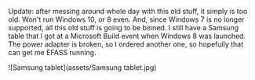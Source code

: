 
Update: after messing around whole day with this old stuff, it simply is too old. Won't run Windows 10, or 8 even. And, since Windows 7 is no longer supported, all this old stuff is going to be binned. I still have a Samsung table that I got at a Microsoft Build event when Windows 8 was launched. The power adapter is broken, so I ordered another one, so hopefully that can get me EFASS running.

![Samsung tablet](assets/Samsung tablet.jpg)